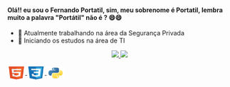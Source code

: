 #### Olá!! eu sou o Fernando Portatil, sim, meu sobrenome é Portatil, lembra muito a palavra "Portátil" não é ? 😄😄

<!--
**FernandoPortatil/FernandoPortatil** is a ✨ _special_ ✨ repository because its `README.md` (this file) appears on your GitHub profile.
-->

- 🔭 Atualmente trabalhando na área da Segurança Privada 
- 🌱 Iniciando os estudos na área de TI

<div align="center">
  <a href="https://github.com/FernandoPortatil">
  <img height="180em" src="https://github-readme-stats.vercel.app/api?username=FernandoPortatil&show_icons=true&theme=dark&include_all_commits=true&count_private=true"/>
  <img height="115em" src="https://github-readme-stats.vercel.app/api/top-langs/?username=FernandoPortatil&layout=compact&langs_count=7&theme=dark"/>
</div>
  
  
<div>
 <div style="display: inline_block"><br>
  <img align="center" alt="Rafa-HTML" height="30" width="40" src="https://raw.githubusercontent.com/devicons/devicon/master/icons/html5/html5-original.svg">
  <img align="center" alt="Rafa-CSS" height="30" width="40" src="https://raw.githubusercontent.com/devicons/devicon/master/icons/css3/css3-original.svg">
  <img align="center" alt="Rafa-Python" height="30" width="40" src="https://raw.githubusercontent.com/devicons/devicon/master/icons/python/python-original.svg"> 
</div>
